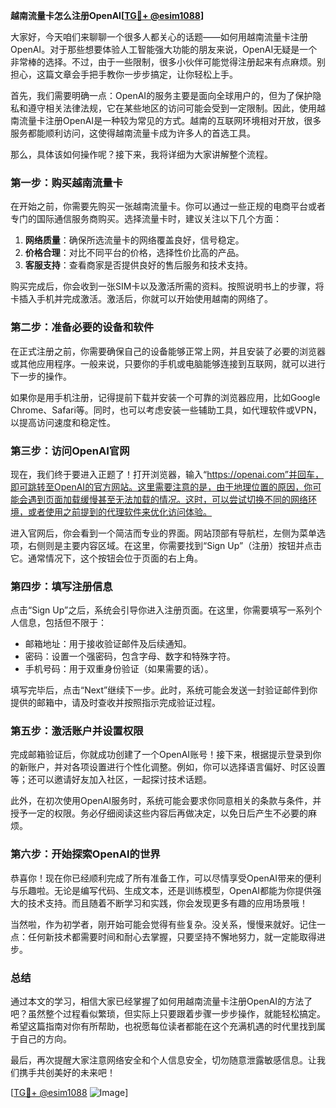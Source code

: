 **越南流量卡怎么注册OpenAI[[TG💪+ @esim1088](https://t.me/s/esim1088)]**

大家好，今天咱们来聊聊一个很多人都关心的话题——如何用越南流量卡注册OpenAI。对于那些想要体验人工智能强大功能的朋友来说，OpenAI无疑是一个非常棒的选择。不过，由于一些限制，很多小伙伴可能觉得注册起来有点麻烦。别担心，这篇文章会手把手教你一步步搞定，让你轻松上手。

首先，我们需要明确一点：OpenAI的服务主要是面向全球用户的，但为了保护隐私和遵守相关法律法规，它在某些地区的访问可能会受到一定限制。因此，使用越南流量卡注册OpenAI是一种较为常见的方式。越南的互联网环境相对开放，很多服务都能顺利访问，这使得越南流量卡成为许多人的首选工具。

那么，具体该如何操作呢？接下来，我将详细为大家讲解整个流程。

### **第一步：购买越南流量卡**

在开始之前，你需要先购买一张越南流量卡。你可以通过一些正规的电商平台或者专门的国际通信服务商购买。选择流量卡时，建议关注以下几个方面：

1. **网络质量**：确保所选流量卡的网络覆盖良好，信号稳定。
2. **价格合理**：对比不同平台的价格，选择性价比高的产品。
3. **客服支持**：查看商家是否提供良好的售后服务和技术支持。

购买完成后，你会收到一张SIM卡以及激活所需的资料。按照说明书上的步骤，将卡插入手机并完成激活。激活后，你就可以开始使用越南的网络了。

### **第二步：准备必要的设备和软件**

在正式注册之前，你需要确保自己的设备能够正常上网，并且安装了必要的浏览器或其他应用程序。一般来说，只要你的手机或电脑能够连接到互联网，就可以进行下一步的操作。

如果你是用手机注册，记得提前下载并安装一个可靠的浏览器应用，比如Google Chrome、Safari等。同时，也可以考虑安装一些辅助工具，如代理软件或VPN，以提高访问速度和稳定性。

### **第三步：访问OpenAI官网**

现在，我们终于要进入正题了！打开浏览器，输入“https://openai.com”并回车，即可跳转至OpenAI的官方网站。这里需要注意的是，由于地理位置的原因，你可能会遇到页面加载缓慢甚至无法加载的情况。这时，可以尝试切换不同的网络环境，或者使用之前提到的代理软件来优化访问体验。

进入官网后，你会看到一个简洁而专业的界面。网站顶部有导航栏，左侧为菜单选项，右侧则是主要内容区域。在这里，你需要找到“Sign Up”（注册）按钮并点击它。通常情况下，这个按钮会位于页面的右上角。

### **第四步：填写注册信息**

点击“Sign Up”之后，系统会引导你进入注册页面。在这里，你需要填写一系列个人信息，包括但不限于：

- 邮箱地址：用于接收验证邮件及后续通知。
- 密码：设置一个强密码，包含字母、数字和特殊字符。
- 手机号码：用于双重身份验证（如果需要的话）。

填写完毕后，点击“Next”继续下一步。此时，系统可能会发送一封验证邮件到你提供的邮箱中，请及时查收并按照指示完成验证过程。

### **第五步：激活账户并设置权限**

完成邮箱验证后，你就成功创建了一个OpenAI账号！接下来，根据提示登录到你的新账户，并对各项设置进行个性化调整。例如，你可以选择语言偏好、时区设置等；还可以邀请好友加入社区，一起探讨技术话题。

此外，在初次使用OpenAI服务时，系统可能会要求你同意相关的条款与条件，并授予一定的权限。务必仔细阅读这些内容后再做决定，以免日后产生不必要的麻烦。

### **第六步：开始探索OpenAI的世界**

恭喜你！现在你已经顺利完成了所有准备工作，可以尽情享受OpenAI带来的便利与乐趣啦。无论是编写代码、生成文本，还是训练模型，OpenAI都能为你提供强大的技术支持。而且随着不断学习和实践，你会发现更多有趣的应用场景哦！

当然啦，作为初学者，刚开始可能会觉得有些复杂。没关系，慢慢来就好。记住一点：任何新技术都需要时间和耐心去掌握，只要坚持不懈地努力，就一定能取得进步。

### **总结**

通过本文的学习，相信大家已经掌握了如何用越南流量卡注册OpenAI的方法了吧？虽然整个过程看似繁琐，但实际上只要跟着步骤一步步操作，就能轻松搞定。希望这篇指南对你有所帮助，也祝愿每位读者都能在这个充满机遇的时代里找到属于自己的方向。

最后，再次提醒大家注意网络安全和个人信息安全，切勿随意泄露敏感信息。让我们携手共创美好的未来吧！

[[TG💪+ @esim1088](https://t.me/s/esim1088) ![Image](https://i.postimg.cc/4NQfJmqS/Snipaste-2025-05-13-00-14-12.png)]